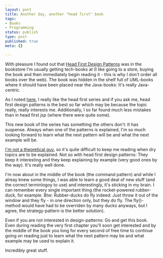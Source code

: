 ```yaml
---
layout: post
title: Another day, another "head first" book
tags:
- Books
- Programming
status: publish
type: post
published: true
meta: {}

---
```

<p>With pleasure I found out that <a href="http://www.oreilly.com/catalog/hfdesignpat/index.html">Head First Design Patterns</a> was in the bookstore I'm usually getting tech-books at (I like going to a store, buying the book and then immediately begin reading it - this is why I don't order all books over the web). The book was hidden in the shelf full of UML-books where it should have been placed near the Java-books: It's really Java-centric.</p>
<p>As I noted <a href="http://www.gnegg.ch/archives/180-Head-First-Servlets-JSP.html">here</a>, I really like the head first series and if you ask me, head first design patterns is the best so far which may be because the topic really, really interests me. Additionally, I so far found much less mistakes than in head first jsp (where there were quite some).</p>
<p>This new book of the series has something the others don't: It has suspense. Always when one of the patterns is explained, I'm so much looking forward to learn what the next pattern will be and what the next example will be.</p>
<p><a href="http://www.gnegg.ch/archives/194-Learning-by-example.html">I'm not a theoretical guy</a>, so it's quite difficult to keep me reading when dry topics are to be explained. Not so with head first design patterns: They keep it interesting and they keep explaining by example (very good ones by the way). It's really well done.</p>
<p>I'm now about in the middle of the book (the command pattern) and while I alreay knew some things, I was able to learn a good deal of new stuff (and the correct terminlogoy to use) and interestingly, it's sticking in my brain. I can remember every single important thing (the rocket-powered rubber-duck, for example. Btw: Rubber-ducks do fly indeed: Just throw it out of the window and they fly - in one direction only, but they do fly. The fly()-method would have had to be overriden by many ducks anyways, but I agree, the strategy-pattern is the better solution).</p>
<p>Even if you are not interested in design-patterns: Go and get this book. Even during reading the very first chapter you'll soon get interested and by the middle of the book you long for every second of free time to continue going on reading just to learn what the next pattern may be and what example may be used to explain it.</p>
<p>Incredibly great stuff.</p>
